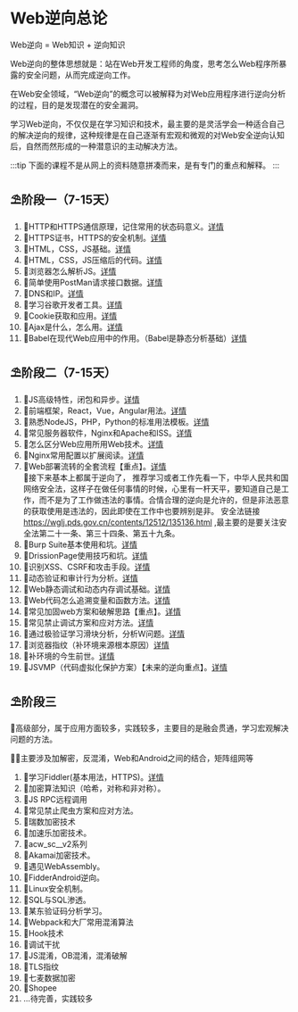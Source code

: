 # Web逆向总论

Web逆向 = Web知识 + 逆向知识

Web逆向的整体思想就是：站在Web开发工程师的角度，思考怎么Web程序所暴露的安全问题，从而完成逆向工作。

在Web安全领域，“Web逆向”的概念可以被解释为对Web应用程序进行逆向分析的过程，目的是发现潜在的安全漏洞。

学习Web逆向，不仅仅是在学习知识和技术，最主要的是灵活学会一种适合自己的解决逆向的规律，这种规律是在自己逐渐有宏观和微观的对Web安全逆向认知后，自然而然形成的一种潜意识的主动解决方法。

:::tip
下面的课程不是从网上的资料随意拼凑而来，是有专门的重点和解释。
:::

## ⛱阶段一（7-15天）

  1. 🎉HTTP和HTTPS通信原理，记住常用的状态码意义。[详情](./1_1.mdx)
  2. 🎉HTTPS证书，HTTPS的安全机制。[详情](./1_2.md)
  3. 🎉HTML，CSS，JS基础。[详情](./1_3.md)
  4. 🎉HTML，CSS，JS压缩后的代码。[详情](./1_4.md)
  5. 🎉浏览器怎么解析JS。[详情](./1_5.mdx)
  6. 🎉简单使用PostMan请求接口数据。[详情](./1_6.md)
  7. 🎉DNS和IP。[详情](./1_7.md)
  8. 🎉学习谷歌开发者工具。[详情](./1_8.md)
  9. 🎉Cookie获取和应用。[详情](./1_9.md)
  10. 🎉Ajax是什么，怎么用。[详情](./1_10.mdx)
  11. 🎉Babel在现代Web应用中的作用。（Babel是静态分析基础）[详情](./1_11.md)

## ⛱阶段二（7-15天）
  1. 🎉JS高级特性，闭包和异步。[详情](./2_1.md)
  2. 🎉前端框架，React，Vue，Angular用法。[详情](./2_2.md)
  3. 🎉熟悉NodeJS，PHP，Python的标准用法模板。[详情](./2_3.md)
  4. 🎉常见服务器软件，Nginx和Apache和ISS。[详情](./2_4.md)
  5. 🎉怎么区分Web应用所用Web技术。[详情](./2_5.md)
  6. 🎉Nginx常用配置以扩展阅读。[详情](./2_6.md)
  7. 🎉Web部署流转的全套流程【重点】。[详情](./2_7.md) <br/>
  🚩接下来基本上都属于逆向了，
  推荐学习或者工作先看一下，中华人民共和国网络安全法，这样子在做任何事情的时候，心里有一杆天平，要知道自己是工作，而不是为了工作做违法的事情。合情合理的逆向是允许的，但是非法恶意的获取使用是违法的，因此即使在工作中也要辨别是非。
  安全法链接 https://wglj.pds.gov.cn/contents/12512/135136.html ,最主要的是要关注安全法第二十一条、第三十四条、第五十九条。
  8. 🎉Burp Suite基本使用和坑。[详情](./2_8.md)
  9. 🎉DrissionPage使用技巧和坑。[详情](./2_9.md)
  10. 🎉识别XSS、CSRF和攻击手段。[详情](./2_10.mdx)
  11. 🎉动态验证和审计行为分析。[详情](./2_11.md)
  12. 🎉Web静态调试和动态内存调试基础。[详情](./2_12.md)
  13. 🎉Web代码怎么追溯变量和函数方法。[详情](./2_13.mdx)
  14. 🎉常见加固web方案和破解思路【重点】。[详情](./2_14.md)
  15. 🎉常见禁止调试方案和应对方法。[详情](./2_15.md)
  16. 🎉通过极验证学习滑块分析，分析W问题。[详情](./2_16.mdx)
  17. 🎉浏览器指纹（补环境来源根本原因）[详情](./2_17.mdx)
  18. 🎉补环境的今生前世。[详情](./2_18.mdx)
  19. 🎉JSVMP（代码虚拟化保护方案）【未来的逆向重点】。[详情](./2_19.md)
## ⛱阶段三

  🤔高级部分，属于应用方面较多，实践较多，主要目的是融会贯通，学习宏观解决问题的方法。

  🤷‍♀️主要涉及加解密，反混淆，Web和Android之间的结合，矩阵组网等

  1. 🎉学习Fiddler(基本用法，HTTPS)。[详情](./1_10.mdx)
  2. 🎉加密算法知识（哈希，对称和非对称）。
  3. 🎉JS RPC远程调用
  4. 🎉常见禁止爬虫方案和应对方法。
  5. 🎉瑞数加密技术
  6. 🎉加速乐加密技术。
  7. 🎉acw_sc__v2系列
  8. 🎉Akamai加密技术。
  9. 🎉遇见WebAssembly。
  10. 🎉FidderAndroid逆向。
  11. 🎉Linux安全机制。
  12. 🎉SQL与SQL渗透。
  13. 🎉某东验证码分析学习。
  14. 🎉Webpack和大厂常用混淆算法
  15. 🎉Hook技术
  16. 🎉调试干扰
  17. 🎉JS混淆，OB混淆，混淆破解
  18. 🎉TLS指纹
  19. 🎉七麦数据加密
  20. 🎉Shopee
  21. ...待完善，实践较多

  
